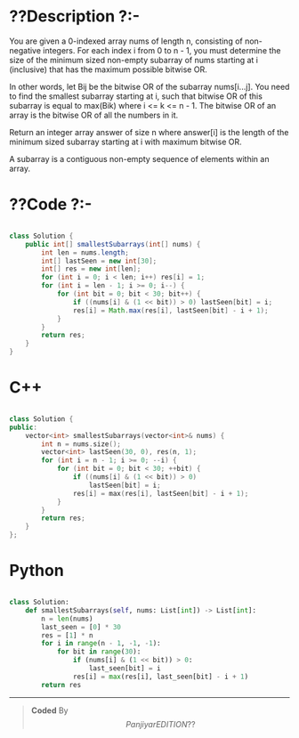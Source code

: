 # ??Description ?:-

<!-- Describe your first thoughts on how to solve this problem. -->
You are given a 0-indexed array nums of length n, consisting of non-negative integers. For each index i from 0 to n - 1, you must determine the size of the minimum sized non-empty subarray of nums starting at i (inclusive) that has the maximum possible bitwise OR.

In other words, let Bij be the bitwise OR of the subarray nums[i...j]. You need to find the smallest subarray starting at i, such that bitwise OR of this subarray is equal to max(Bik) where i <= k <= n - 1.
The bitwise OR of an array is the bitwise OR of all the numbers in it.

Return an integer array answer of size n where answer[i] is the length of the minimum sized subarray starting at i with maximum bitwise OR.

A subarray is a contiguous non-empty sequence of elements within an array.

# ??Code ?:-

```java []

class Solution {
    public int[] smallestSubarrays(int[] nums) {
        int len = nums.length;
        int[] lastSeen = new int[30];
        int[] res = new int[len];
        for (int i = 0; i < len; i++) res[i] = 1;
        for (int i = len - 1; i >= 0; i--) {
            for (int bit = 0; bit < 30; bit++) {
                if ((nums[i] & (1 << bit)) > 0) lastSeen[bit] = i;
                res[i] = Math.max(res[i], lastSeen[bit] - i + 1);
            }
        }
        return res;
    }
}

```

# C++

``` cpp []

class Solution {
public:
    vector<int> smallestSubarrays(vector<int>& nums) {
        int n = nums.size();
        vector<int> lastSeen(30, 0), res(n, 1);
        for (int i = n - 1; i >= 0; --i) {
            for (int bit = 0; bit < 30; ++bit) {
                if ((nums[i] & (1 << bit)) > 0)
                    lastSeen[bit] = i;
                res[i] = max(res[i], lastSeen[bit] - i + 1);
            }
        }
        return res;
    }
};

```

# Python

``` python []

class Solution:
    def smallestSubarrays(self, nums: List[int]) -> List[int]:
        n = len(nums)
        last_seen = [0] * 30
        res = [1] * n
        for i in range(n - 1, -1, -1):
            for bit in range(30):
                if (nums[i] & (1 << bit)) > 0:
                    last_seen[bit] = i
                res[i] = max(res[i], last_seen[bit] - i + 1)
        return res

```

---

>    **Coded** By $$Panjiyar EDITION ??  $$
